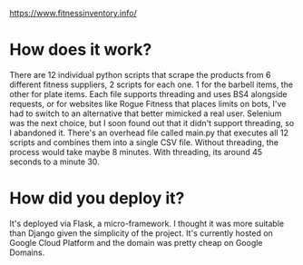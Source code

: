 https://www.fitnessinventory.info/

# How does it work?
There are 12 individual python scripts that scrape the products from 6 different fitness suppliers, 2 scripts for each one. 1 for the barbell items, the other for plate items.
Each file supports threading and uses BS4 alongside requests, or for websites like Rogue Fitness that places limits on bots, I've had to switch to an alternative that better 
mimicked a real user. Selenium was the next choice, but I soon found out that it didn't support threading, so I abandoned it. There's an overhead file called main.py that 
executes all 12 scripts and combines them into a single CSV file. Without threading, the process would take maybe 8 minutes. With threading, its around 45 seconds to a minute 30.

# How did you deploy it?
It's deployed via Flask, a micro-framework. I thought it was more suitable than Django given the simplicity of the project. It's currently hosted on Google Cloud Platform and 
the domain was pretty cheap on Google Domains. 

